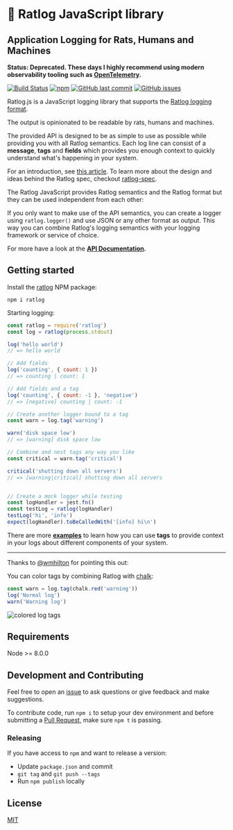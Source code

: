 # 🐀 Ratlog JavaScript library

## Application Logging for Rats, Humans and Machines

**Status: Deprecated. These days I highly recommend using modern observability tooling such as [OpenTelemetry](https://opentelemetry.io/).**

[![Build Status](https://travis-ci.org/ratlog/ratlog.js.svg?branch=master)](https://travis-ci.org/ratlog/ratlog.js) [![npm](https://img.shields.io/npm/v/ratlog.svg)](https://www.npmjs.com/package/ratlog) [![GitHub last commit](https://img.shields.io/github/last-commit/ratlog/ratlog.js.svg)](https://github.com/ratlog/ratlog.js) [![GitHub issues](https://img.shields.io/github/issues/ratlog/ratlog.js.svg)](https://github.com/ratlog/ratlog.js/issues)

Ratlog.js is a JavaScript logging library that supports the [Ratlog logging format](https://github.com/ratlog/ratlog-spec).

The output is opinionated to be readable by rats, humans and machines.

The provided API is designed to be as simple to use as possible while providing you with all Ratlog semantics.
Each log line can consist of a **message**, **tags** and **fields** which provides you enough context to quickly understand what's happening in your system.

For an introduction, see [this article](https://jorin.me/ratlog-js-javascript-application-logging-for-rats-humans-and-machines/).
To learn more about the design and ideas behind the Ratlog spec, checkout [ratlog-spec](https://github.com/ratlog/ratlog-spec).

The Ratlog JavaScript provides Ratlog semantics and the Ratlog format but they can be used independent from each other:

If you only want to make use of the API semantics, you can create a logger using `ratlog.logger()` and use JSON or any other format as output.
This way you can combine Ratlog's logging semantics with your logging framework or service of choice.

For more have a look at the **[API Documentation](https://ratlog.github.io/ratlog.js/modules/_api_d_.html).**


## Getting started

Install the [ratlog](https://www.npmjs.com/package/ratlog) NPM package:

```
npm i ratlog
```

Starting logging:

```js
const ratlog = require('ratlog')
const log = ratlog(process.stdout)

log('hello world')
// => hello world

// Add fields
log('counting', { count: 1 })
// => counting | count: 1

// Add fields and a tag
log('counting', { count: -1 }, 'negative')
// => [negative] counting | count: -1

// Create another logger bound to a tag
const warn = log.tag('warning')

warn('disk space low')
// => [warning] disk space low

// Combine and nest tags any way you like
const critical = warn.tag('critical')

critical('shutting down all servers')
// => [warning|critical] shutting down all servers


// Create a mock logger while testing
const logHandler = jest.fn()
const testLog = ratlog(logHandler)
testLog('hi', 'info')
expect(logHandler).toBeCalledWith('[info] hi\n')
```

There are more **[examples](https://github.com/ratlog/ratlog.js/tree/master/examples)** to learn how you can use **tags** to provide context in your logs about different components of your system.


-------------

Thanks to [@wmhilton](https://github.com/wmhilton) for pointing this out:

You can color tags by combining Ratlog with [chalk](https://github.com/chalk/chalk):

```js
const warn = log.tag(chalk.red('warning'))
log('Normal log')
warn('Warning log')
```

![colored log tags](https://thepracticaldev.s3.amazonaws.com/i/zfjh59l1y3ivr0pryivd.PNG)


## Requirements

Node >= 8.0.0


## Development and Contributing

Feel free to open an [issue](https://github.com/ratlog/ratlog.js/issues) to ask questions or give feedback and make suggestions.

To contribute code, run `npm i` to setup your dev environment and before submitting a [Pull Request](https://github.com/ratlog/ratlog.js/pulls), make sure `npm t` is passing.

### Releasing

If you have access to `npm` and want to release a version:

- Update `package.json` and commit
- `git tag` and `git push --tags`
- Run `npm publish` locally

## License

[MIT](https://github.com/ratlog/ratlog.js/blob/master/license)
